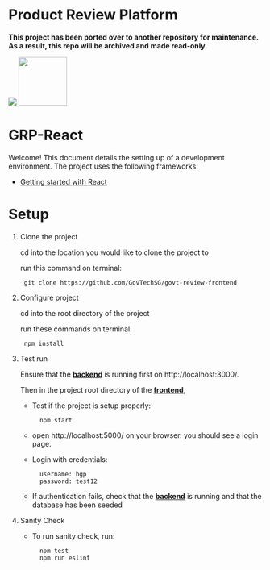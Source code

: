 # Product Review Platform

**This project has been ported over to another repository for maintenance. As a result, this repo will be archived and made read-only.**

<a href="https://teamcity.gahmen.tech/viewType.html?buildTypeId=ProductReviewPlatform_UnitTest&guest=1"> 
<img src="https://teamcity.gahmen.tech/app/rest/builds/buildType(id:ProductReviewPlatform_UnitTest)/statusIcon"/>
</a>

<img src="public/favicon.png" width="96" />

# GRP-React

Welcome! This document details the setting up of a development environment. The project uses the following frameworks:

* [Getting started with React](https://facebook.github.io/react/docs/getting-started.html)

# Setup

1. Clone the project

	cd into the location you would like to clone the project to

	run this command on terminal: 

		git clone https://github.com/GovTechSG/govt-review-frontend

1. Configure project

	cd into the root directory of the project

	run these commands on terminal: 

		npm install
  
1. Test run

	Ensure that the [**backend**](https://github.com/GovTechSG/product-review-platform) is running first on http://localhost:3000/.

	Then in the project root directory of the [**frontend**](https://github.com/GovTechSG/govt-review-frontend),

	- Test if the project is setup properly:
		
			npm start

	- open http://localhost:5000/ on your browser. you should see a login page.

	- Login with credentials:
		
			username: bgp
			password: test12
	- If authentication fails, check that the [**backend**](https://github.com/GovTechSG/product-review-platform) is running and that the database has been seeded

1. Sanity Check

	- To run sanity check, run:

			npm test
			npm run eslint
